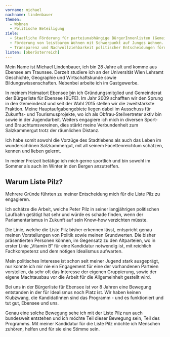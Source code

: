 ```yaml
---
vorname: michael
nachname: lindenbauer
themen:
  - Wohnen
  - Politische Beteiligung
ziele:
  - Staatliche Förderung für parteiunabhängige BürgerInnenlisten (Gemeindeebene) um einen fairen Wettbewerb mit lokalen Apparaten der großen Parteien zu ermöglichen. Demokratie lebt von Beteiligung – diese muss möglich werden.
  - Förderung von leistbarem Wohnen mit Schwerpunkt auf Junges Wohnen. Vor allem auch in Tourismusregionen dürfen junge Menschen nicht Verlassen ihrer Heimatgemeinden gezwungen werden, nur weil sie sich das Wohnen nicht leisten können.
  - Transparenz und Nachvollziehbarkeit politischer Entscheidungen fördern – Parlamentarische Ausschüsse via Live-Stream im Internet übertragen.
listen: [oberösterreich]
---
```


Mein Name ist Michael Lindenbauer, ich bin 28 Jahre alt und komme aus Ebensee am Traunsee. Derzeit studiere ich an der Universität Wien Lehramt Geschichte, Geographie und Wirtschaftskunde sowie Bildungswissenschaften. Nebenbei arbeite ich im Gastgewerbe.

In meinem Heimatort Ebensee bin ich Gründungsmitglied und Gemeinderat der Bürgerliste für Ebensee (BÜFE). Im Jahr 2009 schafften wir den Sprung in den Gemeinderat und seit der Wahl 2015 stellen wir die zweitstärkste Fraktion. Meine Hauptaufgabengebiete liegen dabei im Ausschuss für Zukunfts- und Tourismusprojekte, wo ich als Obfrau-Stellvertreter aktiv bin sowie in der Jugendarbeit. Weiters engagiere ich mich in diversen Sport- und Brauchtumsvereinen, dies stärkt meine Verbundenheit zum Salzkammergut trotz der räumlichen Distanz.

Ich habe somit sowohl die Vorzüge des Stadtlebens als auch das Leben im wunderschönen Salzkammergut, mit all seinem Facettenreichtum schätzen, kennen und lieben gelernt.

In meiner Freizeit betätige ich mich gerne sportlich und bin sowohl im Sommer als auch im Winter in den Bergen anzutreffen.

## Warum Liste Pilz?

Mehrere Gründe führten zu meiner  Entscheidung mich für die Liste Pilz zu engagieren.

Ich schätze die Arbeit, welche Peter Pilz in seiner langjährigen politischen Laufbahn getätigt hat sehr und würde es schade finden, wenn der Parlamentarismus in Zukunft auf sein Know-how verzichten müsste.

Die Linie, welche die Liste Pilz bisher erkennen lässt, entspricht genau meinen Vorstellungen von Politik sowie meinen Grundwerten. Die bisher präsentierten Personen können, im Gegensatz zu den Altparteien, wo in erster Linie „Vitamin B“ für eine Kandidatur notwendig ist, mit reichlich Fachkompetenz und dem nötigen Idealismus aufwarten.

Mein politisches Interesse ist schon seit meiner Jugend stark ausgeprägt, nur konnte ich mir nie ein Engagement für eine der vorhandenen Parteien vorstellen, da sehr oft das Interesse der eigenen Gruppierung, sowie der eigene Machtausbau vor die Arbeit für die Allgemeinheit gestellt wird.

Bei uns in der Bürgerliste für Ebensee ist vor 8 Jahren eine Bewegung entstanden in der für Idealismus noch Platz ist. Wir haben keinen Klubzwang, die KandidatInnen sind das Programm - und es funktioniert und tut gut, Ebensee und uns.

Genau eine solche Bewegung sehe ich mit der Liste Pilz nun auch bundesweit entstehen und ich möchte Teil dieser Bewegung sein, Teil des Programms.
Mit meiner Kandidatur für die Liste Pilz möchte ich Menschen zuhören, helfen und für sie eine Stimme sein.
